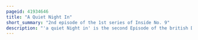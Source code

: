 ```yaml
---
pageid: 41934646
title: "A Quiet Night In"
short_summary: "2nd episode of the 1st series of Inside No. 9"
description: "'a quiet Night in' is the second Episode of the british Dark Comedy Television Anthology Series Inside No. 9. It aired on Bbc two on february 12 2014. Written by steve Pemberton and Reece Shearsmith it stars the Writers as a Pair of hapless Burglars attempting to break into the large Modernist House of a Couple played by Denis Lawson and. Once the Burglars make it into the House, they encounter Obstacle after Obstacle, while the Lovers, Unaware of the Burglars' Presence, Argue. The Episode progresses almost entirely without Dialogue, relying instead on physical Comedy and Slapstick, though more Sinister Elements are present in the Plot. In Addition to Pemberton, Shearsmith, Lawson and Chaplin, 'a quiet Night in' also starred Joyce Veheary and Kayvan Novak."
---
```

